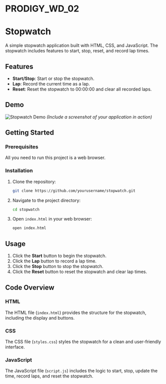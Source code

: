 # PRODIGY_WD_02
# Stopwatch

A simple stopwatch application built with HTML, CSS, and JavaScript. The stopwatch includes features to start, stop, reset, and record lap times.

## Features

- **Start/Stop**: Start or stop the stopwatch.
- **Lap**: Record the current time as a lap.
- **Reset**: Reset the stopwatch to 00:00:00 and clear all recorded laps.

## Demo

![Stopwatch Demo](image.jpg) *(Include a screenshot of your application in action)*

## Getting Started

### Prerequisites

All you need to run this project is a web browser.

### Installation

1. Clone the repository:

    ```sh
    git clone https://github.com/yourusername/stopwatch.git
    ```

2. Navigate to the project directory:

    ```sh
    cd stopwatch
    ```

3. Open `index.html` in your web browser:

    ```sh
    open index.html
    ```

## Usage

1. Click the **Start** button to begin the stopwatch.
2. Click the **Lap** button to record a lap time.
3. Click the **Stop** button to stop the stopwatch.
4. Click the **Reset** button to reset the stopwatch and clear lap times.

## Code Overview

### HTML

The HTML file (`index.html`) provides the structure for the stopwatch, including the display and buttons.

### CSS

The CSS file (`styles.css`) styles the stopwatch for a clean and user-friendly interface.

### JavaScript

The JavaScript file (`script.js`) includes the logic to start, stop, update the time, record laps, and reset the stopwatch.


